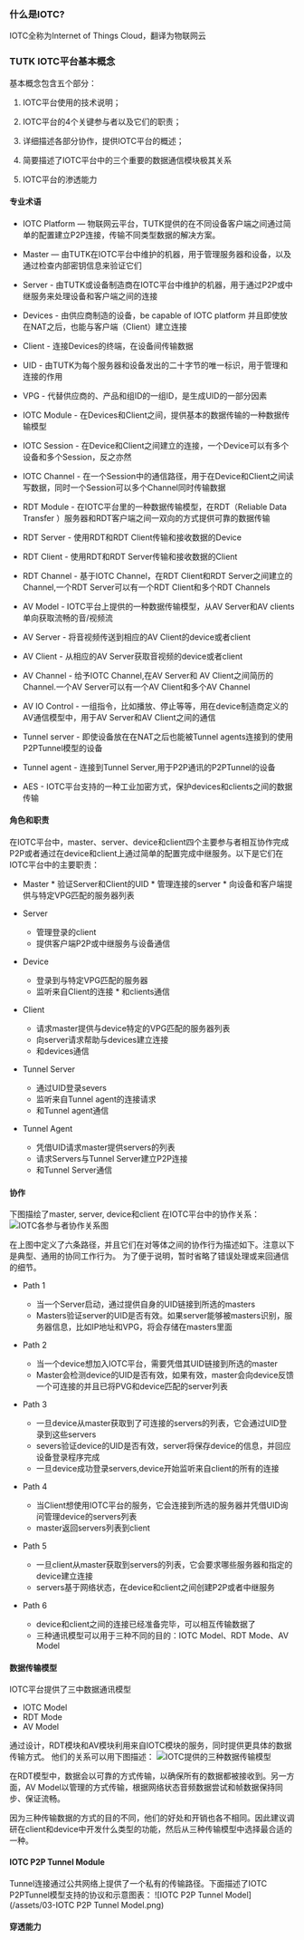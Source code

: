 ### 什么是IOTC?

IOTC全称为Internet of Things Cloud，翻译为物联网云

### TUTK IOTC平台基本概念

基本概念包含五个部分：

1. IOTC平台使用的技术说明；

2. IOTC平台的4个关键参与者以及它们的职责；

3. 详细描述各部分协作，提供IOTC平台的概述；

4. 简要描述了IOTC平台中的三个重要的数据通信模块极其关系

5. IOTC平台的渗透能力

#### 专业术语

* IOTC Platform — 物联网云平台，TUTK提供的在不同设备客户端之间通过简单的配置建立P2P连接，传输不同类型数据的解决方案。

* Master — 由TUTK在IOTC平台中维护的机器，用于管理服务器和设备，以及通过检查内部密钥信息来验证它们

* Server - 由TUTK或设备制造商在IOTC平台中维护的机器，用于通过P2P或中继服务来处理设备和客户端之间的连接

* Devices - 由供应商制造的设备，be capable of IOTC platform 并且即使放在NAT之后，也能与客户端（Client）建立连接

* Client - 连接Devices的终端，在设备间传输数据

* UID - 由TUTK为每个服务器和设备发出的二十字节的唯一标识，用于管理和连接的作用

* VPG - 代替供应商的、产品和组ID的一组ID，是生成UID的一部分因素

* IOTC Module - 在Devices和Client之间，提供基本的数据传输的一种数据传输模型

* IOTC Session - 在Device和Client之间建立的连接，一个Device可以有多个设备和多个Session，反之亦然

* IOTC Channel - 在一个Session中的通信路径，用于在Device和Client之间读写数据，同时一个Session可以多个Channel同时传输数据

* RDT Module - 在IOTC平台里的一种数据传输模型，在RDT（Reliable Data Transfer ）服务器和RDT客户端之间一双向的方式提供可靠的数据传输

* RDT Server - 使用RDT和RDT Client传输和接收数据的Device

* RDT Client - 使用RDT和RDT Server传输和接收数据的Client

* RDT Channel - 基于IOTC Channel，在RDT Client和RDT Server之间建立的Channel,一个RDT Server可以有一个RDT Client和多个RDT Channels

* AV Model - IOTC平台上提供的一种数据传输模型，从AV Server和AV clients单向获取流畅的音/视频流

* AV Server - 将音视频传送到相应的AV Client的device或者client

* AV Client - 从相应的AV Server获取音视频的device或者client

* AV Channel - 给予IOTC Channel,在AV Server和 AV Client之间简历的Channel.一个AV Server可以有一个AV Client和多个AV Channel

* AV IO Control - 一组指令，比如播放、停止等等，用在device制造商定义的AV通信模型中，用于AV Server和AV Client之间的通信

* Tunnel server - 即使设备放在在NAT之后也能被Tunnel agents连接到的使用P2PTunnel模型的设备

* Tunnel agent - 连接到Tunnel Server,用于P2P通讯的P2PTunnel的设备

* AES - IOTC平台支持的一种工业加密方式，保护devices和clients之间的数据传输

#### 角色和职责

在IOTC平台中，master、server、device和client四个主要参与者相互协作完成P2P或者通过在device和client上通过简单的配置完成中继服务。以下是它们在IOTC平台中的主要职责：

* Master * 验证Server和Client的UID * 管理连接的server * 向设备和客户端提供与特定VPG匹配的服务器列表

* Server 
  * 管理登录的client 
  * 提供客户端P2P或中继服务与设备通信 

* Device 
  * 登录到与特定VPG匹配的服务器 
  * 监听来自Client的连接 * 和clients通信 

* Client 
  * 请求master提供与device特定的VPG匹配的服务器列表 
  * 向server请求帮助与devices建立连接 
  * 和devices通信 
* Tunnel Server 
  * 通过UID登录severs 
  * 监听来自Tunnel agent的连接请求 
  * 和Tunnel agent通信 
* Tunnel Agent 
  * 凭借UID请求master提供servers的列表 
  * 请求Servers与Tunnel Server建立P2P连接
  * 和Tunnel Server通信 

#### 协作

下图描绘了master, server, device和client 在IOTC平台中的协作关系：![IOTC各参与者协作关系图](/assets/01-IOTC协作关系图.png)

在上图中定义了六条路径，并且它们在对等体之间的协作行为描述如下。注意以下是典型、通用的协同工作行为。 为了便于说明，暂时省略了错误处理或来回通信的细节。

* Path 1 
  * 当一个Server启动，通过提供自身的UID链接到所选的masters 
  * Masters验证server的UID是否有效。如果server能够被masters识别，服务器信息，比如IP地址和VPG，将会存储在masters里面 
* Path 2 
  * 当一个device想加入IOTC平台，需要凭借其UID链接到所选的master 
  * Master会检测device的UID是否有效，如果有效，master会向device反馈一个可连接的并且已将PVG和device匹配的server列表

* Path 3 
  * 一旦device从master获取到了可连接的servers的列表，它会通过UID登录到这些servers 
  * severs验证device的UID是否有效，server将保存device的信息，并回应设备登录程序完成 
  * 一旦device成功登录servers,device开始监听来自client的所有的连接 
* Path 4 
  * 当Client想使用IOTC平台的服务，它会连接到所选的服务器并凭借UID询问管理device的servers列表 
  * master返回servers列表到client 

* Path 5 
  * 一旦client从master获取到servers的列表，它会要求哪些服务器和指定的device建立连接 
  * servers基于网络状态，在device和client之间创建P2P或者中继服务

* Path 6  
  * device和client之间的连接已经准备完毕，可以相互传输数据了 
  * 三种通讯模型可以用于三种不同的目的：IOTC Model、RDT Mode、AV Model 

#### 数据传输模型
IOTC平台提供了三中数据通讯模型 
* IOTC Model 
* RDT Mode 
* AV Model 

通过设计，RDT模块和AV模块利用来自IOTC模块的服务，同时提供更具体的数据传输方式。 他们的关系可以用下图描述：
![IOTC提供的三种数据传输模型](/assets/02-IOTC平台提供的三中数据传输模型.png)

在RDT模型中，数据会以可靠的方式传输，以确保所有的数据都被接收到。另一方面，AV Model以管理的方式传输，根据网络状态音频数据尝试和帧数据保持同步、保证流畅。

因为三种传输数据的方式的目的不同，他们的好处和开销也各不相同。因此建议调研在client和device中开发什么类型的功能，然后从三种传输模型中选择最合适的一种。

#### IOTC P2P Tunnel Module

Tunnel连接通过公共网络上提供了一个私有的传输路径。下面描述了IOTC P2PTunnel模型支持的协议和示意图表：
![IOTC P2P Tunnel Model](/assets/03-IOTC P2P Tunnel Model.png)


#### 穿透能力